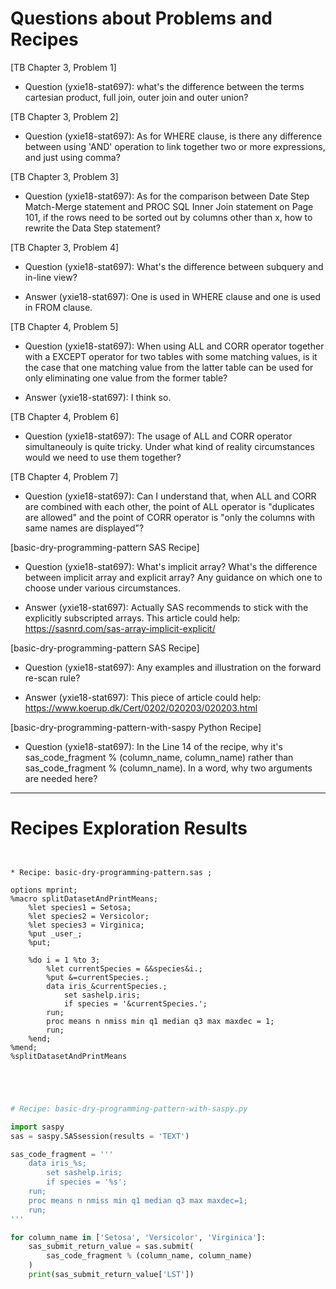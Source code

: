 
# Questions about Problems and Recipes



[TB Chapter 3, Problem 1]
* Question (yxie18-stat697): what's the difference between the terms cartesian product, full join, outer join and outer union?



[TB Chapter 3, Problem 2]
* Question (yxie18-stat697): As for WHERE clause, is there any difference between using 'AND' operation to link together two or more expressions, and just using comma?



[TB Chapter 3, Problem 3]
* Question (yxie18-stat697): As for the comparison between Date Step Match-Merge statement and PROC SQL Inner Join statement on Page 101, if the rows need to be sorted out by columns other than x, how to rewrite the Data Step statement?



[TB Chapter 3, Problem 4]
* Question (yxie18-stat697): What's the difference between subquery and in-line view?
- Answer (yxie18-stat697): One is used in WHERE clause and one is used in FROM clause.



[TB Chapter 4, Problem 5]
* Question (yxie18-stat697): When using ALL and CORR operator together with a EXCEPT operator for two tables with some matching values, is it the case that one matching value from the latter table can be used for only eliminating one value from the former table?
- Answer (yxie18-stat697): I think so.



[TB Chapter 4, Problem 6]
* Question (yxie18-stat697): The usage of ALL and CORR operator simultaneouly is quite tricky. Under what kind of reality circumstances would we need to use them together?



[TB Chapter 4, Problem 7]
* Question (yxie18-stat697): Can I understand that, when ALL and CORR are combined with each other, the point of ALL operator is "duplicates are allowed" and the point of CORR operator is "only the columns with same names are displayed"?



[basic-dry-programming-pattern SAS Recipe]
* Question (yxie18-stat697): What's implicit array? What's the difference between implicit array and explicit array? Any guidance on which one to choose under various circumstances.
- Answer (yxie18-stat697): Actually SAS recommends to stick with the explicitly subscripted arrays. This article could help: https://sasnrd.com/sas-array-implicit-explicit/



[basic-dry-programming-pattern SAS Recipe]
* Question (yxie18-stat697): Any examples and illustration on the forward re-scan rule?
- Answer (yxie18-stat697): This piece of article could help: https://www.koerup.dk/Cert/0202/020203/020203.html



[basic-dry-programming-pattern-with-saspy Python Recipe]
* Question (yxie18-stat697): In the Line 14 of the recipe, why it's sas_code_fragment % (column_name, column_name) rather than sas_code_fragment % (column_name). In a word, why two arguments are needed here?


***



# Recipes Exploration Results



```SAS


* Recipe: basic-dry-programming-pattern.sas ;

options mprint;
%macro splitDatasetAndPrintMeans;
    %let species1 = Setosa;
    %let species2 = Versicolor;
    %let species3 = Virginica;
    %put _user_;
    %put;
    
    %do i = 1 %to 3;
        %let currentSpecies = &&species&i.;
        %put &=currentSpecies.;
        data iris_&currentSpecies.;
            set sashelp.iris;
            if species = '&currentSpecies.';
        run;
        proc means n nmiss min q1 median q3 max maxdec = 1;
        run;
    %end;
%mend;
%splitDatasetAndPrintMeans



```



```Python


# Recipe: basic-dry-programming-pattern-with-saspy.py

import saspy
sas = saspy.SASsession(results = 'TEXT')

sas_code_fragment = '''
    data iris_%s;
        set sashelp.iris;
        if species = '%s';
    run;
    proc means n nmiss min q1 median q3 max maxdec=1;
    run;
'''

for column_name in ['Setosa', 'Versicolor', 'Virginica']:
    sas_submit_return_value = sas.submit(
        sas_code_fragment % (column_name, column_name)
    )
    print(sas_submit_return_value['LST'])


```
